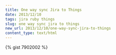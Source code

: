 ```yaml
---
title: One way sync Jira to Things
date: 2013/12/10
tags: jira ruby things
slug: one way sync jira to things
new_url: 2013/12/10/one-way-sync-jira-to-things
content_type: text/html
---
```


{% gist 7902002 %}